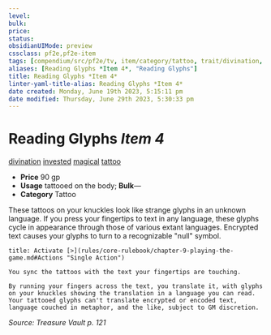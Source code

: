 ```yaml
---
level:
bulk:
price:
status:
obsidianUIMode: preview
cssclass: pf2e,pf2e-item
tags: [compendium/src/pf2e/tv, item/category/tattoo, trait/divination, trait/invested, trait/magical, trait/tattoo]
aliases: [Reading Glyphs *Item 4*, "Reading Glyphs"]
title: Reading Glyphs *Item 4*
linter-yaml-title-alias: Reading Glyphs *Item 4*
date created: Monday, June 19th 2023, 5:15:11 pm
date modified: Thursday, June 29th 2023, 5:30:33 pm
---
```


# Reading Glyphs *Item 4*

[divination](rules/traits/divination.md) [invested](rules/traits/invested.md) [magical](rules/traits/magical.md) [tattoo](rules/traits/tattoo-lowg.md)  

- **Price** 90 gp
- **Usage** tattooed on the body; **Bulk**—
- **Category** Tattoo

These tattoos on your knuckles look like strange glyphs in an unknown language. If you press your fingertips to text in any language, these glyphs cycle in appearance through those of various extant languages. Encrypted text causes your glyphs to turn to a recognizable "null" symbol.

```ad-embed-ability
title: Activate [>](rules/core-rulebook/chapter-9-playing-the-game.md#Actions "Single Action")

You sync the tattoos with the text your fingertips are touching.

By running your fingers across the text, you translate it, with glyphs on your knuckles showing the translation in a language you can read. Your tattooed glyphs can't translate encrypted or encoded text, language couched in metaphor, and the like, subject to GM discretion.
```

*Source: Treasure Vault p. 121*
